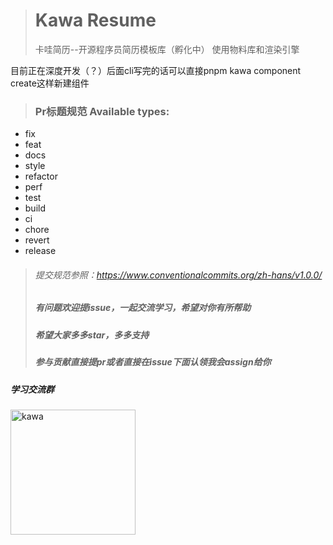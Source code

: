 > # Kawa Resume
> 卡哇简历--开源程序员简历模板库（孵化中）
使用物料库和渲染引擎

目前正在深度开发（？）后面cli写完的话可以直接pnpm kawa component create这样新建组件

> ### Pr标题规范 Available types:
- fix
- feat
- docs
- style
- refactor
- perf
- test
- build
- ci
- chore
- revert
- release
> ###### 提交规范参照：https://www.conventionalcommits.org/zh-hans/v1.0.0/
> ##### 有问题欢迎提issue，一起交流学习，希望对你有所帮助
> ##### 希望大家多多star，多多支持
> ##### 参与贡献直接提pr或者直接在issue下面认领我会assign给你

##### 学习交流群

<img src="./public/qun.jpg" alt="kawa" style="width: 200px;"/>
